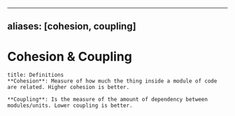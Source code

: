 
---
aliases: [cohesion, coupling]
---

# Cohesion & Coupling
```ad-info
title: Definitions
**Cohesion**: Measure of how much the thing inside a module of code are related. Higher cohesion is better.

**Coupling**: Is the measure of the amount of dependency between modules/units. Lower coupling is better.
```



